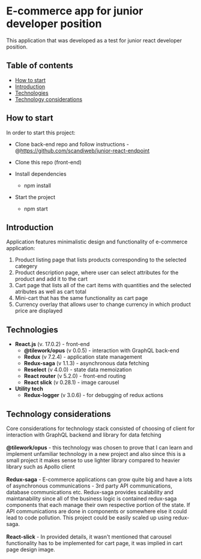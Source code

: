 
# E-commerce app for junior developer position

This application that was developed as a test for junior react developer position.

## Table of contents 
* [How to start](#how-to-start)
* [Introduction](#introduction)
* [Technologies](#technologies)
* [Technology considerations](#technology-considerations)

## How to start

In order to start this project:

* Clone back-end repo and follow instructions - @https://github.com/scandiweb/junior-react-endpoint

* Clone this repo (front-end)
* Install dependencies
    * npm install
* Start the project
    * npm start
## Introduction

Application features minimalistic design and functionality of e-commerce application:

1. Product listing page that lists products corresponding to the selected categery
2. Product description page, where user can select attributes for the product and add it to the cart
3. Cart page that lists all of the cart items with quantities and the selected atributes as well as cart total
4. Mini-cart that has the same functionality as cart page
5. Currency overlay that allows user to change currency in which product price are displayed

## Technologies

* **React.js** (v. 17.0.2) - front-end
    * **@tilework/opus** (v 0.0.5) - interaction with GraphQL back-end
    * **Redux** (v 7.2.4) - application state management
    * **Redux-saga** (v 1.1.3) - asynchronous data fetching
    * **Reselect** (v 4.0.0) - state data memoization
    * **React router** (v 5.2.0) - front-end routing
    * **React slick** (v 0.28.1) - image carousel
* **Utility tech**
    * **Redux-logger** (v 3.0.6) - for debugging of redux actions

## Technology considerations

Core considerations for technology stack consisted of choosing of client for interaction with GraphQL backend and library for data fetching
<br/>
<br/>
**@tilework/opus** - this technology was chosen to prove that I can learn and implement unfamiliar technology in a new project and also since this is a small project it makes sense to use lighter library compared to heavier library such as Apollo client
<br/>
<br/>
**Redux-saga** - E-commerce applications can grow quite big and have a lots of asynchronous communications - 3rd party API communications, database communications etc. Redux-saga provides scalability and maintanability since all of the business logic is contained redux-saga components that each manage their own respective portion of the state. If API communications are done in components or somewhere else it could lead to code pollution. This project could be easily scaled up using redux-saga. 
<br/>
<br/>
**React-slick** - In provided details, it wasn't mentioned that carousel functionality has to be implemented for cart page, it was implied in cart page design image.


